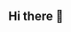 ## Hi there 👋

<!--![Brilho Mágico](https://media.giphy.com/media/3ohzdFq7g0ZVkzNSaM/giphy.gif)

**BeatrizLemoss/BeatrizLemoss** is a ✨ _special_ ✨ repository because its `README.md` (this file) appears on your GitHub profile.

Here are some ideas to get you started:

- 🔭 I’m currently working on ...
- 🌱 I’m currently learning ...
- 👯 I’m looking to collaborate on ...
- 🤔 I’m looking for help with ...
- 💬 Ask me about ...
- 📫 How to reach me: ...
- 😄 Pronouns: ...
- ⚡ Fun fact: ...
-->
